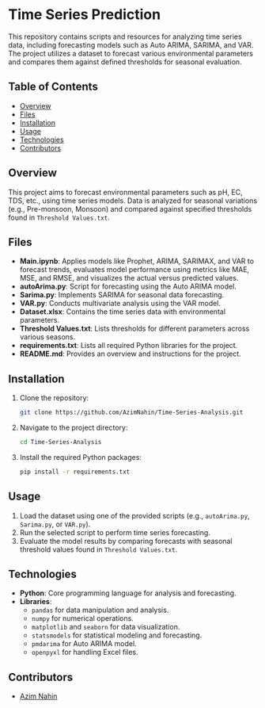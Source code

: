# Time Series Prediction

This repository contains scripts and resources for analyzing time series data, including forecasting models such as Auto ARIMA, SARIMA, and VAR. The project utilizes a dataset to forecast various environmental parameters and compares them against defined thresholds for seasonal evaluation.

## Table of Contents
- [Overview](#overview)
- [Files](#files)
- [Installation](#installation)
- [Usage](#usage)
- [Technologies](#technologies)
- [Contributors](#contributors)

## Overview
This project aims to forecast environmental parameters such as pH, EC, TDS, etc., using time series models. Data is analyzed for seasonal variations (e.g., Pre-monsoon, Monsoon) and compared against specified thresholds found in `Threshold Values.txt`.

## Files
- **Main.ipynb**: Applies models like Prophet, ARIMA, SARIMAX, and VAR to forecast trends, evaluates model performance using metrics like MAE, MSE, and RMSE, and visualizes the actual versus predicted values.
- **autoArima.py**: Script for forecasting using the Auto ARIMA model.
- **Sarima.py**: Implements SARIMA for seasonal data forecasting.
- **VAR.py**: Conducts multivariate analysis using the VAR model.
- **Dataset.xlsx**: Contains the time series data with environmental parameters.
- **Threshold Values.txt**: Lists thresholds for different parameters across various seasons.
- **requirements.txt**: Lists all required Python libraries for the project.
- **README.md**: Provides an overview and instructions for the project.

## Installation
1. Clone the repository:
   ```bash
   git clone https://github.com/AzimNahin/Time-Series-Analysis.git
2. Navigate to the project directory:
   ```bash
   cd Time-Series-Analysis
3. Install the required Python packages:
   ```bash
   pip install -r requirements.txt

## Usage
1. Load the dataset using one of the provided scripts (e.g., `autoArima.py`, `Sarima.py`, or `VAR.py`).
2. Run the selected script to perform time series forecasting.
3. Evaluate the model results by comparing forecasts with seasonal threshold values found in `Threshold Values.txt`.

## Technologies
- **Python**: Core programming language for analysis and forecasting.
- **Libraries**: 
  - `pandas` for data manipulation and analysis.
  - `numpy` for numerical operations.
  - `matplotlib` and `seaborn` for data visualization.
  - `statsmodels` for statistical modeling and forecasting.
  - `pmdarima` for Auto ARIMA model.
  - `openpyxl` for handling Excel files.

## Contributors
- [Azim Nahin](https://github.com/AzimNahin)
